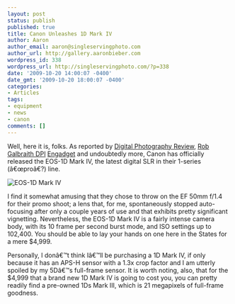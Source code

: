 ```yaml
---
layout: post
status: publish
published: true
title: Canon Unleashes 1D Mark IV
author: Aaron
author_email: aaron@singleservingphoto.com
author_url: http://gallery.aaronbieber.com
wordpress_id: 338
wordpress_url: http://singleservingphoto.com/?p=338
date: '2009-10-20 14:00:07 -0400'
date_gmt: '2009-10-20 18:00:07 -0400'
categories:
- Articles
tags:
- equipment
- news
- canon
comments: []
---
```

Well, here it is, folks. As reported by [Digital Photography
Review](http://www.dpreview.com/news/0910/09102001canon1d4.asp), [Rob
Galbraith
DPI](http://www.robgalbraith.com/bins/multi_page.asp?cid=7-10044-10310,)
[Engadget](http://www.engadget.com/2009/10/20/canon-eos-1d-mark-iv-announced-16-1-megapixels-45-point-autofo/,)
and undoubtedly more, Canon has officially released the EOS-1D Mark IV,
the latest digital SLR in their 1-series (â€œproâ€?) line.

![EOS-1D Mark
IV](/wp-content/uploads/2009/10/canon-eos-mark-iv-press-rm-eng1-287x300.jpg "EOS-1D Mark IV")

I find it somewhat amusing that they chose to throw on the EF 50mm f/1.4
for their promo shoot; a lens that, for me, spontaneously stopped
auto-focusing after only a couple years of use and that exhibits pretty
significant vignetting. Nevertheless, the EOS-1D Mark IV is a fairly
intense camera body, with its 10 frame per second burst mode, and ISO
settings up to 102,400. You should be able to lay your hands on one here
in the States for a mere \$4,999.

Personally, I donâ€™t think Iâ€™ll be purchasing a 1D Mark IV, if only
because it has an APS-H sensor with a 1.3x crop factor and I am utterly
spoiled by my 5Dâ€™s full-frame sensor. It is worth noting, also, that
for the \$4,999 that a brand new 1D Mark IV is going to cost you, you
can pretty readily find a pre-owned 1Ds Mark III, which is 21 megapixels
of full-frame goodness.
